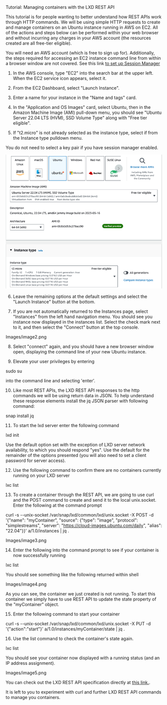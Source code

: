 Tutorial: Managing containers with the LXD REST API

This tutorial is for people wanting to better understand how REST APIs work through HTTP commands.  We will be using simple HTTP requests to create and manage containers on an Ubuntu instance running in AWS on EC2. All of the actions and steps below can be performed within your web browser and without incurring any charges in your AWS account (the resources created are all free-tier eligible).  

You will need an AWS account (which is free to sign up for).  Additionally, the steps required for accessing an EC2 instance command line from within a browser window are not covered. See this link [to set up Session Manager](https://https://docs.aws.amazon.com/systems-manager/latest/userguide/session-manager-getting-started.html)

1. In the AWS console, type "EC2" into the search bar at the upper left.  When the EC2 service icon appears, select it.

2. From the EC2 Dashboard, select "Launch Instance".

3. Enter a name for your instance in the "Name and tags" card.

4. In the "Application and OS Images" card, select Ubuntu, then in the Amazon Machine Image (AMI) pull-down menu, you should see "Ubuntu Server 22.04 LTS (HVM), SSD Volume Type" along with "Free tier eligible".

5. If "t2.micro" is not already selected as the instance type, select if from the Instance type pulldown menu. 

You do not need to select a key pair if you have session manager enabled. 


<img src="Images/image1.png" />


6. Leave the remaining options at the default settings and select the "Launch Instance" button at the bottom.

7. If you are not automatically returned to the Instances page, select "Instances" from the left hand navigation menu. You should see you instance now displayed in the instances list. Select the check mark next to it, and then select the "Connect" button at the top console.

Images/image2.png

8. Select "connect" again, and you should have a new browser window open, displaying the command line of your new Ubuntu instance.

9. Elevate your user privileges by entering

sudo su

into the command line and selecting 'enter'.

10. Like most REST APIs, the LXD REST API responses to the http commands we will be using return data in JSON. To help understand these response elements install the jq JSON parser with following command:

snap install jq 

11. To start the lxd server enter the following command

lxd init

Use the default option set with the exception of LXD server network availability, to which you should respond "yes".  Use the default for the remainder of the options presented (you will also need to set a client password for server access).

12. Use the following command to confirm there are no containers currently running on your LXD server

lxc list 

13.  To create a container through the REST API, we are going to use curl and the POST command to create and send it to the local unix.socket. Enter the following at the command prompt

curl -s --unix-socket /var/snap/lxd/common/lxd/unix.socket -X POST -d '{"name": "myContainer", "source": {"type": "image", "protocol": "simplestreams", "server": "https://cloud-images.ubuntu.com/daily", "alias": "22.04"}}' a/1.0/instances | jq .

Images/image3.png

14. Enter the following into the command prompt to see if your container is now successfully running

lxc list

You should see something like the following returned within shell

Images/image4.png

As you can see, the container we just created is not running.  To start this container we simply have to use REST API to update the state property of the "myContainer" object.

15. Enter the following command to start your container

curl -s --unix-socket /var/snap/lxd/common/lxd/unix.socket -X PUT -d '{"action":"start"}' a/1.0/instances/myContainer/state | jq .

16. Use the list command to check the container's state again.

lxc list

You should see your container now displayed with a running status (and an IP address assignment).

Images/image5.png

You can check out the LXD REST API specification directly at [this link.](https://documentation.ubuntu.com/lxd/en/latest/api/). 

It is left to you to experiment with curl and further LXD REST API commands to manage you containers. 
